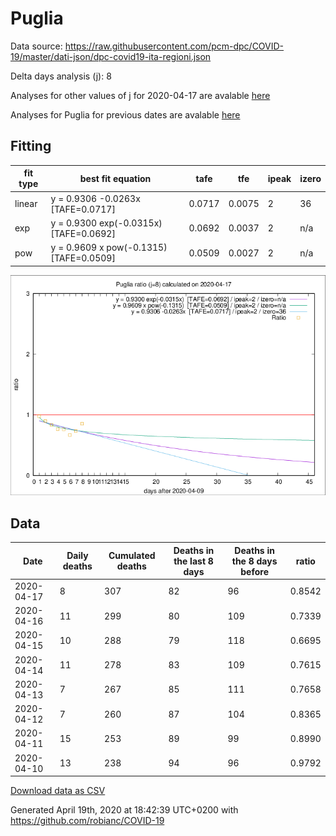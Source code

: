 # Puglia

Data source: https://raw.githubusercontent.com/pcm-dpc/COVID-19/master/dati-json/dpc-covid19-ita-regioni.json

Delta days analysis (j): 8

Analyses for other values of j for 2020-04-17 are avalable [here](../2020-04-17/README.md)

Analyses for Puglia for previous dates are avalable [here](../README.md)

## Fitting 
|fit type|best fit equation|tafe|tfe|ipeak|izero|
|-------|-----|--------|------|---|---|
|linear|y = 0.9306 -0.0263x  [TAFE=0.0717]|0.0717|0.0075|2|36|
|exp|y = 0.9300 exp(-0.0315x)  [TAFE=0.0692]|0.0692|0.0037|2|n/a|
|pow|y = 0.9609 x pow(-0.1315)  [TAFE=0.0509]|0.0509|0.0027|2|n/a|

![Plot](COVID-19_puglia_j8_2020-04-17.png)

## Data
|Date|Daily deaths|Cumulated deaths|Deaths in the last 8 days|Deaths in the 8 days before|ratio|
|----|----------|-----------|-------|--------------------|-----|
|2020-04-17|8|307|82|96|0.8542|
|2020-04-16|11|299|80|109|0.7339|
|2020-04-15|10|288|79|118|0.6695|
|2020-04-14|11|278|83|109|0.7615|
|2020-04-13|7|267|85|111|0.7658|
|2020-04-12|7|260|87|104|0.8365|
|2020-04-11|15|253|89|99|0.8990|
|2020-04-10|13|238|94|96|0.9792|

[Download data as CSV](COVID-19_puglia_j8_2020-04-17.csv)

Generated April 19th, 2020 at 18:42:39 UTC+0200 with https://github.com/robianc/COVID-19
